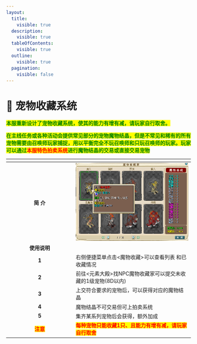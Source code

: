 ```yaml
---
layout:
  title:
    visible: true
  description:
    visible: true
  tableOfContents:
    visible: true
  outline:
    visible: true
  pagination:
    visible: false
---
```


# 🚩 宠物收藏系统

<mark style="color:green;">**本服重新设计了宠物收藏系统，使其的能力有增有减，请玩家自行取舍。**</mark>

<mark style="color:green;">**在主线任务或各种活动会提供常见部分的宠物魔物结晶，但是不常见和稀有的所有宠物需要由召唤师玩家捕捉，用以平衡完全不玩召唤师和只玩召唤师的玩家。玩家可以通过**</mark><mark style="color:red;">**本服特色拍卖系统**</mark><mark style="color:green;">**进行魔物结晶的交易或直接交易宠物**</mark>

<table data-header-hidden><thead><tr><th width="169" align="center"></th><th></th></tr></thead><tbody><tr><td align="center"><strong>简  介</strong></td><td><img src="../../.gitbook/assets/QQ图片20210727144150.png" alt=""></td></tr><tr><td align="center"><strong>使用说明</strong></td><td><br></td></tr><tr><td align="center"><strong>1</strong></td><td>右侧便捷菜单点击&#x3C;魔物收藏>可以查看列表 和已收藏情况</td></tr><tr><td align="center"><strong>2</strong></td><td>前往&#x3C;元素大殿>找NPC魔物收藏家可以提交未收藏的1级宠物(8D以内)</td></tr><tr><td align="center"><strong>3</strong></td><td>上交符合要求的宠物后，可以获得对应的魔物结晶</td></tr><tr><td align="center"><strong>4</strong></td><td>魔物结晶不可交易但可上拍卖系统</td></tr><tr><td align="center"><strong>5</strong></td><td>集齐某系列宠物后会获得，额外加成</td></tr><tr><td align="center"><mark style="color:red;"><strong>注意</strong></mark></td><td><mark style="color:red;"><strong>每种宠物只能收藏1只、且能力有增有减，请玩家自行取舍</strong></mark></td></tr></tbody></table>

